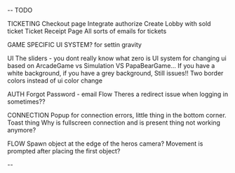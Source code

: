 --
TODO

TICKETING
  Checkout page
    Integrate authorize
    Create Lobby with sold ticket
  Ticket Receipt Page
  All sorts of emails for tickets

GAME SPECIFIC UI SYSTEM? for settin gravity

UI
  The sliders - you dont really know what zero is
  UI system for changing ui based on ArcadeGame vs Simulation VS PapaBearGame...
  If you have a white background, if you have a grey background, Still issues!! Two border colors instead of ui color change

AUTH
  Forgot Password - email Flow
  Theres a redirect issue when logging in sometimes??

CONNECTION
  Popup for connection errors, little thing in the bottom corner. Toast thing
  Why is fullscreen connection and is present thing not working anymore?

FLOW
  Spawn object at the edge of the heros camera?
  Movement is prompted after placing the first object?

--

